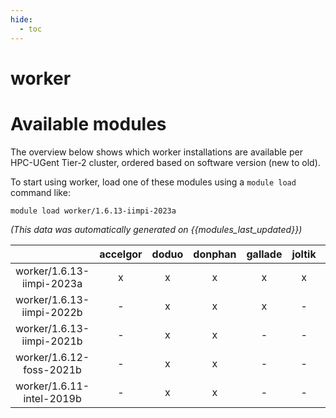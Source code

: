 ```yaml
---
hide:
  - toc
---
```


worker
======

# Available modules


The overview below shows which worker installations are available per HPC-UGent Tier-2 cluster, ordered based on software version (new to old).

To start using worker, load one of these modules using a `module load` command like:

```shell
module load worker/1.6.13-iimpi-2023a
```

*(This data was automatically generated on {{modules_last_updated}})*  

| |accelgor|doduo|donphan|gallade|joltik|shinx|
| :---: | :---: | :---: | :---: | :---: | :---: | :---: |
|worker/1.6.13-iimpi-2023a|x|x|x|x|x|x|
|worker/1.6.13-iimpi-2022b|-|x|x|x|-|-|
|worker/1.6.13-iimpi-2021b|-|x|x|-|-|-|
|worker/1.6.12-foss-2021b|-|x|x|-|-|-|
|worker/1.6.11-intel-2019b|-|x|x|-|-|-|
